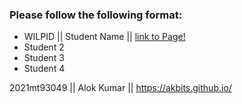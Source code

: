 ### Please follow the following format: ###

* WILPID ||     Student Name ||        [link to Page!](http://google.com)
* Student 2
* Student 3
* Student 4

2021mt93049 || Alok Kumar || https://akbits.github.io/
